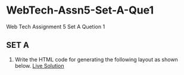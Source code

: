 # WebTech-Assn5-Set-A-Que1
Web Tech Assignment 5 Set A Quetion 1
## SET A
1. Write the HTML code for generating the following layout as shown below.
[Live Solution](https://sandesh-at-git.github.io/WebTech-Assn5-Set-A-Que5/)
